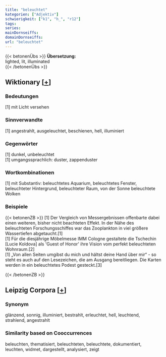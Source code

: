 ```yaml
---
title: "beleuchtet"
kategorien: ["Adjektiv"]
schwierigkeit: ["k1", "h_", "r12"]
tags:
series:
mainDornseiffs:
domainDornseiffs:
url: "beleuchtet"
---
```


{{< betonenÜbs >}}
**Übersetzung:**  
lighted, lit, illuminated  
{{< /betonenÜbs >}}

## Wiktionary [[+](https://de.wiktionary.org/wiki/beleuchtet)]

### Bedeutungen
[1] mit Licht versehen  

### Sinnverwandte
[1] angestrahlt, ausgeleuchtet, beschienen, hell, illuminiert  

### Gegenwörter
[1] dunkel, unbeleuchtet  
[1] umgangssprachlich: duster, zappenduster  

### Wortkombinationen
[1] mit Substantiv: beleuchtetes Aquarium, beleuchtetes Fenster, beleuchteter Hintergrund, beleuchteter Raum, von der Sonne beleuchtete Wolken  

### Beispiele
{{< betonenZB >}}
[1] Der Vergleich von Messergebnissen offenbarte dabei einen weiteren, bisher nicht beachteten Effekt. In der Nähe des beleuchteten Forschungsschiffes war das Zooplankton in viel größere Wassertiefen abgetaucht.[1]  
[1] Für die diesjährige Möbelmesse IMM Cologne gestaltete die Tschechin [Lucie Koldova] als 'Guest of Honor' ihre Vision vom perfekt beleuchteten Wohnraum.[2]  
[1] „Von allen Seiten umgibst du mich und hältst deine Hand über mir“ - so steht es auch auf den Lesezeichen, die am Ausgang bereitliegen. Die Karten werden in ein beleuchtetes Podest gesteckt.[3]  

{{< /betonenZB >}}

## Leipzig Corpora [[+](https://corpora.uni-leipzig.de/en/res?word=beleuchtet&corpusId=deu_newscrawl-public_2018)]


### Synonym
glänzend, sonnig, illuminiert, bestrahlt, erleuchtet, hell, leuchtend, strahlend, angestrahlt


### Similarity based on Cooccurrences
beleuchten, thematisiert, beleuchteten, beleuchtete, dokumentiert, leuchten, widmet, dargestellt, analysiert, zeigt

